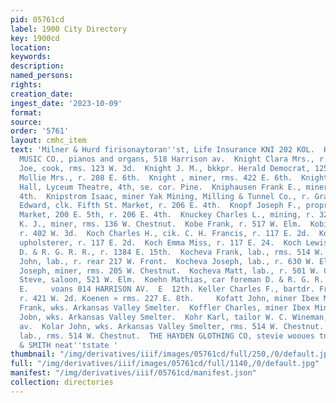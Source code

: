 ```yaml
---
pid: 05761cd
label: 1900 City Directory
key: 1900cd
location: 
keywords: 
description: 
named_persons: 
rights: 
creation_date: 
ingest_date: '2023-10-09'
format: 
source: 
order: '5761'
layout: cmhc_item
text: 'Milner & Hurd firisonaytoran''st, Life Insurance KNI 202 KOL.  KNIGHT-CAMPBELL
  MUSIC CO., pianos and organs, 518 Harrison av.  Knight Clara Mrs., r. 208 E. 6th.  Knight
  Joe, cook, rms. 123 W. 3d.  Knight J. M., bkkpr. Herald Democrat, 125 E. 5th.  Knight
  Mollie Mrs., r. 208 E. 6th.  Knight , miner, rms. 422 E. 6th.  Knights of Labor
  Hall, Lyceum Theatre, 4th, se. cor. Pine.  Kniphausen Frank E., miner, r. 220 W.
  4th.  Knipstrom Isaac, miner Yak Mining, Milling & Tunnel Co., r. Graham Pk.  Knopf
  Edward, clk. Fifth St. Market, r. 206 E. 4th.  Knopf Joseph F., propr. Fifth St.
  Market, 200 E. 5th, r. 206 E. 4th.  Knuckey Charles L., mining, r. 324 N. Poplar.  Knudson
  K. J., miner, rms. 136 W. Chestnut.  Kobe Frank, r. 517 W. Elm.  Kobich Michael,
  r. 402 W. 3d.  Koch Charles H., cik. C. H. Francis, r. 117 E. 2d.  Koch Conrad,
  upholsterer, r. 117 E. 2d.  Koch Emma Miss, r. 117 E. 24.  Koch Lewis F., helper
  D. & R. G. R. R., r. 1384 E. 15th.  Kocheva Frank, lab., rms. 514 W. Chestnut.  Kocheva
  John, lab., r. rear 217 W. Front.  Kocheva Joseph, lab., r. 630 W. Elm.  Kocheva
  Joseph, miner, rms. 205 W. Chestnut.  Kocheva Matt, lab., r. 501 W. Chestnut.  Kocheva
  Steve, saloon, 521 W. Elm.  Koehn Mathias, car foreman D. & R. G. R. R., r. 115
  E.     voans 014 HARRISON AV.  E  12th. Keller Charles F., bartdr. Fred Draper,
  r. 421 W. 2d. Koenen » rms. 227 E. 8th.     Kofatt John, miner Ibex Mining Co.  Koffer
  Frank, wks. Arkansas Valley Smelter.  Koffler Charles, miner Ibex Mining Co.  Kohr
  Jobn, wks. Arkansas Valley Smelter.  Kohr Karl, tailor W. C. Wineman, rms. 213 Harrison
  av.  Kolar John, wks. Arkansas Valley Smelter, rms. 514 W. Chestnut.  Kolar Matt,
  lab., rms. 514 W. Chestnut.  THE HAYDEN GLOTHING CO, stevie wooues tncctvenn  POWELL
  & SMITH neat''tstate '
thumbnail: "/img/derivatives/iiif/images/05761cd/full/250,/0/default.jpg"
full: "/img/derivatives/iiif/images/05761cd/full/1140,/0/default.jpg"
manifest: "/img/derivatives/iiif/05761cd/manifest.json"
collection: directories
---
```

